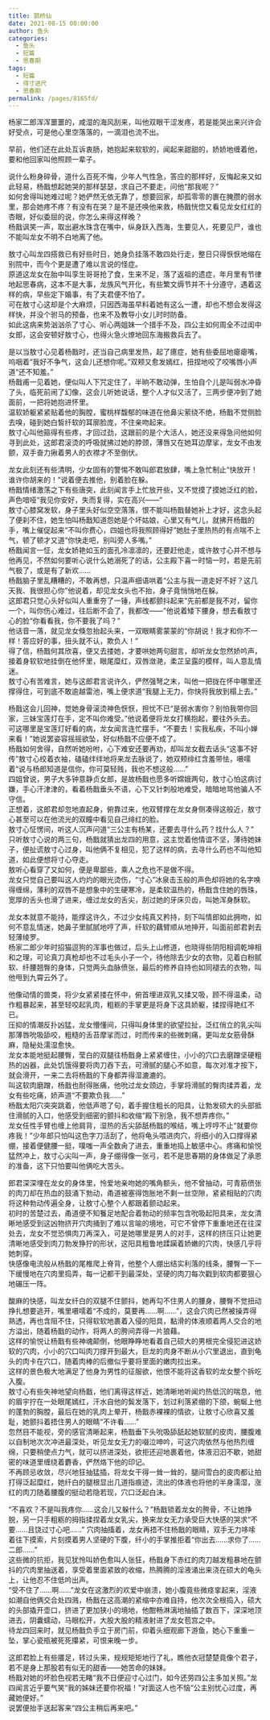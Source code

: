 ```yaml
---
title: 鹊桥仙
date: 2021-08-15 00:00:00
author: 鱼头
categories: 
  - 鱼头
  - 短篇
  - 思春期
tags: 
  - 短篇
  - 得寸进尺
  - 思春期
permalink: /pages/8165fd/
---
```


杨家二郎浑浑噩噩的，咸湿的海风刮来，叫他双眼干涩发疼，若是能哭出来兴许会好受点，可是他心里空落落的，一滴泪也流不出。

早前，他们还在此处互诉衷肠，她抱起来软软的，闻起来甜甜的，娇娇地缠着他，要和他回家叫他照顾一辈子。

<!-- more -->

说什么粉身碎骨，道什么百死不悔，少年人气性急，答应的那样好，反悔起来又如此轻易，杨戬想起她哭的那样瑟瑟，求自己不要走，问他“那我呢？”  
如何舍得叫她难过呢？她俨然无依无靠了，想要回家，却孤零零的裹在腌臜的弱水里，那会她疼不疼？有没有在哭？是不是还唤他来救，杨戬恍惚又看见龙女红红的杏眼，好似委屈的说，你怎么来得这样晚？  
杨戬讽笑一声，取出避水珠含在嘴中，纵身跃入西海，生要见人，死要见尸，谁也不能叫龙女不明不白地离了他。

敖寸心叫龙四搭救已有好些时日，她身负挂落不敢四处行走，整日只得恹恹地缩在别院中，而今个更是遭了难以言说的怪症。  
原道这龙女在胎中叫孪生哥哥抢了食，生来不足，落了返祖的遗症，年月里有节律地起思春病，这本不是大事，龙族风气开化，有些繁文缛节并不十分遵守，遇着这样的病，早些定下婚事，有了夫君便不怕了。  
可在敖寸心这却是个大麻烦，只因西海虽早料着她有这么一遭，却也不想会发得这样快，并没个驸马的预备，也来不及教导小女儿时时防备。  
如此这病来势汹汹杀了寸心、听心两姐妹一个措手不及，四公主如何周全不过闺中女郎，这会安顿好敖寸心，也得火急火燎地回东海搬救兵去了。

是以当敖寸心见着杨戬时，还当自己病里发热，起了癔症，她有些委屈地瘪瘪嘴，呜咽着“我好不争气，这会儿还想你呢。”双颊又愈发嫣红，扭捏地咬了咬嘴唇小声道“还不知羞。”  
杨戬甫一见着她，便似叫人下咒定住了，半晌不敢动弹，生怕自个儿是叫弱水冲昏了头，临死前闹了幻像，这会儿听她说话，整个人才似又活了，三两步便冲到了她面前，一把将她抱进怀里。  
温软娇躯紧紧贴着他的胸膛，蜜桃样馥郁的味道在他鼻尖萦绕不绝，杨戬不觉侧脸去嗅，碰到她白皙纤软的耳廓脸庞，不住亲吻起来。  
敖寸心叫他箍得有些疼，才回过劲，这跟前的是个大活人，她还没来得急问他如何寻到此处，这郎君滚烫的呼吸就拂过她的脖颈，薄唇又在她耳边摩挲，龙女不由发颤，双手奋力揪着男人的衣襟才不至倒伏。

龙女此刻还有些清明，少女固有的警惕不敢叫郎君放肆，嘴上急忙制止“快放开！谁许你胡来的！”说着便去推他，别着脸在躲。  
杨戬情绪激荡之下有些唐突，此刻闻言手上忙放开些，又不觉摸了摸她泛红的脸，声色喑哑“我见你安好，失而复得，实在高兴——”  
敖寸心膝窝发软，身子里头好似空空落落，恨不能叫杨戬替她补上才好，这念头起了便刹不住，她生怕叫杨戬知道怨她是个坏姑娘，心里又有气儿，就拂开杨戬的手，嘴上催促起来“不叫你费心，四姐也将我照顾得好”她肚子里热热的有点喘不上气，顿了顿才又道“你快走吧，别叫旁人多嘴。”  
杨戬闻言一怔，龙女娇艳如玉的面孔冷凛凛的，还要赶他走，或许敖寸心并不想与他再见，不然如何要听心说什么她溺死了的话，公主殿下喜一时恼一时，若是先前气极了，或是有了新欢……  
杨戬脑子里乱糟糟的，不敢再想，只温声细语哄着“公主与我一道走好不好？这几天我、我很担心你”他说着，却见龙女头也不抬，身子竟悄悄地在躲。  
这郎君只觉心头好似叫人重重夯了一锤，声线都颤抖起来“先前都是我不对，留你一个，叫你伤心难过，往后断不会了，我都改——”他说着矮下腰身，想去看敖寸心的脸“你看看我，你不要我了吗？”  
他话音一落，就见龙女倏忽抬起头来，一双眼睛雾蒙蒙的“你胡说！我才和你不一样！答应好的事，扭头就不认，欺负人！”  
得了信，杨戬何其欣喜，便又去搂她，才要哄她两句甜言，却听龙女忽然娇吟声，接着身软软地挂倒在他怀里，眼尾糜红，双唇潋滟，柔芷呈露的模样，叫人意乱情迷。  
敖寸心有苦难言，她与这郎君言说许久，俨然强弩之末，叫他一把拢在怀中哪里还撑得住，可到底不敢逾越雷池，嘴上便求道“我腿上无力，你快将我放到榻上去。”

杨戬这会儿回神，觉她身骨滚烫神色恹恹，担忧不已“是弱水害你？别怕我带你回家，三妹宝莲灯在手，定不叫你难受。”他说着便将龙女打横抱起，要往外头去。  
可这哪里是宝莲灯好看的病，龙女闻言连忙摆手，“不要去！实我私疾，不叫小婵来看！”她说罢姿容摇摇欲坠，好似杨戬不应便不成了。  
杨戬如何舍得，自然听她吩咐，心下难安还要再劝，却叫龙女截去话头“这事不好传”敖寸心绞着衣袖，磕磕绊绊地将来龙去脉说了，她双颊绯红含羞带怯，嗫嚅着“说与杨郎知道是信你，你可莫轻贱，我也不想这般……”  
四姐曾说，男子大多钟意静贞女郎，是故杨戬也愿多听嫦娥两句，敖寸心怕这病讨嫌，手心汗津津的，看着杨戬垂头不语，心下又针刺般地难受，暗暗地骂他骗人不守信。  
正想着，这郎君却忽地直起身，俯靠过来，他双臂撑在龙女身侧凑得这般近，敖寸心甚至可以在他流光的双瞳中看见自己绯红的脸。  
敖寸心怔愣间，听这人沉声问道“三公主有杨某，还要去寻什么药？找什么人？”  
只听敖寸心说的两三句，杨戬就猜出龙四的用意，这主觉着他情谊不坚，薄待她妹子，便扯谎敖寸心过身，叫他俩不复相见，犯了这样的病，去寻什么药也不叫他知道，如此便想将寸心夺走。  
敖听心看穿了又如何，便是卑鄙些，乘人之危也不是做不得。  
龙女只觉自己要叫这人灼灼的眼光烫伤，“寸心”冰泉击玉般的声色却将她的名字唤得缠绵，薄利的双唇不是想象中的生硬寒冷，是柔软温热的，杨戬含住她的唇珠，宽厚的舌头也滑了进来，缠过龙女的舌尖，刮过她的牙床贝齿，叫她浑身酥软。

龙女本就意不能持，能撑这许久，不过少女纯真又矜持，刻下叫情郎如此拥吻，如何不意乱情迷，她鼻子里腻腻地哼了声，纤软的藕臂顺从地抻开，叫面前郎君剥去轻薄绫罗。  
杨家二郎少年时招猫逗狗的浑事也做过，后头上山修道，也晓得些阴阳相调乾坤相和之理，可论真刀真枪却也不过毛头小子一个，待他除去少女的衣物，见着白粉腻软、纤腰翘臀的身体，只觉两头血脉偾张，最后的修养自持也如同褪去的衣物，叫他甩到九霄云外了。

他像动情的兽类，将少女紧紧搂在怀中，俯首埋进双乳又揉又吸，顾不得温柔，动作粗暴起来，甚至轻咬起乳肉，粗粝的手掌更是将身下这具娇躯，揉捏得艳红不已。  
压抑的情潮反扑凶猛，龙女懵懂间，只得叫身体里的欲望拉扯，泛红俏立的乳尖叫那薄唇吮吸舔咬，粗糙的舌苔摩挲而过，时而传来的些微刺痛，更叫龙女筋骨酥麻，隐秘处濡湿愈快。  
龙女本能地挺起腰臀，莹白的双腿往杨戬身上紧紧缠住，小小的穴口去磨蹭坚硬粗热的凶器，此处饥饿得要将肉刀吞下去，可滑腻的腿心不如意，每次对准才按下，就会滑开，一来二去将杨戬的下身都弄得湿漉漉的。  
叫这软肉磨蹭，杨戬也耐得胀痛，他吮过龙女颈边，手掌将滑腻的臀肉揉弄着，龙女有些吃痛，娇声道“不要欺负我……”  
杨戬太阳穴突突跳着，他低声嗯了句，着手握住粗长的阳具，让勃发硕大的头部抵住滑腻的入口，他感受到细密的颤抖和收缩“殿下别急，我不想弄疼你。”  
龙女任性手臂也缠上他肩背，湿热的舌尖舔舐杨戬的喉结，嘴上哼哼不止“就要你疼我！”少年郎只怕叫这色字刀活刮了，他将龟头喂进肉穴，将细小的入口撑得紧绷，接着便健腰一挺，噗嗤一声全数肏了进去，重重地捣上敏感中心。疼痛和愉悦猛然冲上，敖寸心尖叫一声，身子绷得像一张弓，若不是思春期的身体做足了承恩的准备，这下只怕要叫他俩吃大苦头。

郎君深深埋在龙女的身体里，怜爱地亲吻她的嘴角额头，他不曾抽动，可青筋偾张的肉刀却在热血的鼓涌下勃动，甬道被塞得饱胀地不剩一丝空隙，紧紧相贴的穴肉将这种勃动传遍全身，让敖寸心整个人都跟着颤动起来。  
初时的苦楚过去，甬道便不知餮足地配合着勃动的频率包含吮吸起阳具来，龙女清晰地感受到这凶物挤开穴肉捅到了难以言喻的境地，可它不曾停下重重地还在往深处去，龙女不觉恐惧肉刀再深入，可是她哪里是男人的对手，这样的挤压只让她更清晰地感受到肉刀勃发狰狞的形状，这阳具粗鲁地蹂躏着娇嫩的穴肉，快感几乎将她刺穿。  
快感像电流般从杨戬的尾椎爬上脊背，他整个人绷出结实利落的线条，腰臀一下一下缓慢地在穴肉里捣弄，每一记都干到最深处，坚硬的肉刀每次戳到软肉都要狠心地碾压一阵。

酸麻的快感，叫龙女纤白的双腿不住颤抖，她再勾不住男人的腰身，腰臀不觉扭动挣扎想要逃开，嘴里嗫嚅着“不成的，莫要再……啊……”，这会穴肉已然被操弄得熟透，再也含阻不住，只得软软地裹着入侵的阳具，黏滑的体液顺着两人交合的地方溢出，随着杨戬的动作，将两人的胯间弄得一片狼藉。  
这样的愉悦让杨戬有些神魂颠倒，他眼睁睁地看着自己硕大的男根完全侵犯进这娇软的穴肉，小小的穴口叫肉刀撑开到最大，巨龙的肉身不断从小穴里退出，直到龟头的肉卡在穴口，随着肉棒的后撤似乎要将里面的嫩肉拉出来。  
这样的景色极大地满足了他身为男性的征服欲，他恨不能将这香软的龙女整个拆吃入腹。  
敖寸心有些失神地望向杨戬，他们离得这样近，她清晰地听闻灼热低沉的喘息，他的眉宇拧在一处眼尾嫣红，汗水自他的鬓发落下，划过利落紧绷的下颌，蜿蜒上他的蓬勃的胸膛，最后在她的乳肉上晕开，杨戬赤裸裸的情欲，让敖寸心欣喜又羞耻，她颤抖着捂住男人的眼睛“不许看……”  
忽然目不能视，旁的感官清晰起来，杨戬垂下头吮吸舔舐起她软腻的皮肉，腰腹难以自制地次次冲进最深处，听见龙女无力的啜泣呻吟，可这穴肉依然与他热烈缠绵，只要稍使点力气，就可以挤进深处，欲拒还迎地裹着他，体液汩汩不歇，她甜密的味道里缠绕着麝香，俨然烙下他的印记。  
不再顾忌收敛，尽兴地狂抽猛插，将龙女干得一耸一耸的，腿间雪白的皮肉都让拍打得泛起糜红，她纤白的腿根显出几道指痕迹，流出的体液也将他的半身濡湿，涨红的肉刀随着腰腹的挺动若隐若现，穴口泛起白沫。

“不喜欢？不是叫我疼你……这会儿又躲什么？”杨戬锁着龙女的胯骨，不让她挣脱，另一只手粗粝的拇指揉捏着龙女乳尖，换来龙女无力承受巨大快感的哭求“不要……且饶过寸心吧……”
穴肉抽搐着，龙女再捂不住杨戬的眼睛，双手无力哆嗦着往下摸索，片刻摸着男人坚硬的下腹，纤小的手掌推拒着“你出去……求你了……二郎……”  
这些微的抗拒，我见犹怜叫娇色愈叫人张狂，杨戬身下赤红的肉刀越发粗暴地在颤抖的穴肉里抽送着，享受着里面紧致的收缩，热腾腾的淫液涌出来浇在硕大的龟头上，让他忍不住低吟出声。  
“受不住了……啊……”龙女在这激烈的欢爱中崩溃，她小腹竟些微痉挛起来，淫液如潮自他俩交合处四溅，杨戬在这高潮的紧缩中亦难自持，他次次全根捣入，硕大的头部撬开壶口，挤进了更加狭小的境地，他酣畅淋漓地抽插了数百下，深深地顶进去，阴囊蠕动，马眼松开，大股大股的精液射进了龙女苞宫之中。  
待龙四回来时，就见杨戬负手立于房门前，仰着头细观廊下游鱼，她心下重重一坠，掌心瓷瓶被死死攥紧，可恨来晚一步。

这郎君脸上有些餍足，转过头来，规规矩矩地行了礼，瞧他衣冠楚楚竟像个君子，若不是身上那股若有似无的甜香——她苦命的妹妹。  
杨戬对她的坏脸色视若无睹“我不日便迎寸心过门，如今还劳四公主多加关照。”龙四闻言近乎要气笑“我的姊妹还要你祝福！”对面这人也不恼“公主别忧心过度，再藏她便好。”  
说罢便抬手送起客来“四公主稍后再来吧。”​​​​​​​
